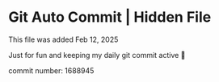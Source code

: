 # Git Auto Commit | Hidden File

This file was added Feb 12, 2025

Just for fun and keeping my daily git commit active 🤪

commit number: 1688945
